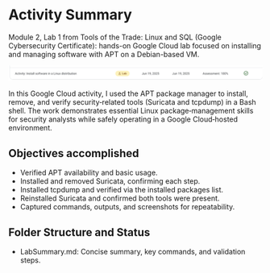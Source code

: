 # Activity Summary 

Module 2, Lab 1 from Tools of the Trade: Linux and SQL (Google Cybersecurity Certificate): hands-on Google Cloud lab focused on installing and managing software with APT on a Debian-based VM.

![alt text](ActivityResult.png)

In this Google Cloud activity, I used the APT package manager to install, remove, and verify security‑related tools (Suricata and tcpdump) in a Bash shell. The work demonstrates essential Linux package‑management skills for security analysts while safely operating in a Google Cloud‑hosted environment.

## Objectives accomplished

- Verified APT availability and basic usage.
- Installed and removed Suricata, confirming each step.
- Installed tcpdump and verified via the installed packages list.
- Reinstalled Suricata and confirmed both tools were present.
- Captured commands, outputs, and screenshots for repeatability.

## Folder Structure and Status

- LabSummary.md: Concise summary, key commands, and validation steps.

